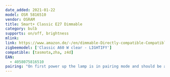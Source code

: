```yaml
---
date_added: 2021-01-22
model: OSR 5816510
vendor: OSRAM
title: Smart+ Classic E27 Dimmable
category: bulb
supports: on/off, brightness
mlink: 
link: https://www.amazon.de/-/en/dimmable-Directly-compatible-Compatible-Philips/dp/B074KJ72MP
zigbeemodel: ['Classic A60 W clear - LIGHTIFY']
compatible: [tasmota,zha, z4d]
EAN:
  - 4058075816510
pairing: "On first power up the lamp is in pairing mode and should be able to join. To reset, turn off for 5s, then turn on for 5 seconds 5 times. The lamp will blink three times."
---
```


